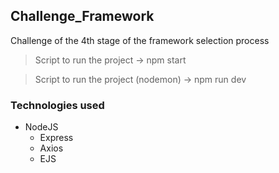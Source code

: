 ## Challenge_Framework

Challenge of the 4th stage of the framework selection process

>Script to run the project -> npm start

>Script to run the project (nodemon) -> npm run dev

### Technologies used

- NodeJS
  - Express
  - Axios
  - EJS
